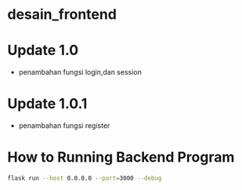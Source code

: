 # desain_frontend

# Update 1.0
- penambahan fungsi login,dan session

# Update 1.0.1
- penambahan fungsi register

# How to Running Backend Program
```bash
flask run --host 0.0.0.0 --port=3000 --debug
```
